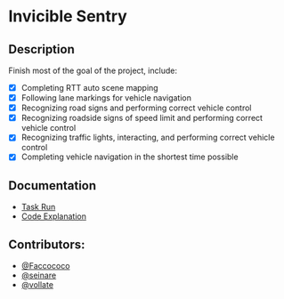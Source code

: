 # Invicible Sentry

## Description

Finish most of the goal of the project, include:

- [x] Completing RTT auto scene mapping
- [x] Following lane markings for vehicle navigation
- [x] Recognizing road signs and performing correct vehicle control
- [x] Recognizing roadside signs of speed limit and performing correct vehicle control
- [x] Recognizing traffic lights, interacting, and performing correct vehicle control
- [x] Completing vehicle navigation in the shortest time possible

## Documentation

- [Task Run](./doc/task_run.md)
- [Code Explanation](./doc/code_explanation.md)

## Contributors:
- [@Faccococo](https://github.com/Faccococo)
- [@seinare](https://github.com/seinare)
- [@vollate](https://github.com/vollate)
